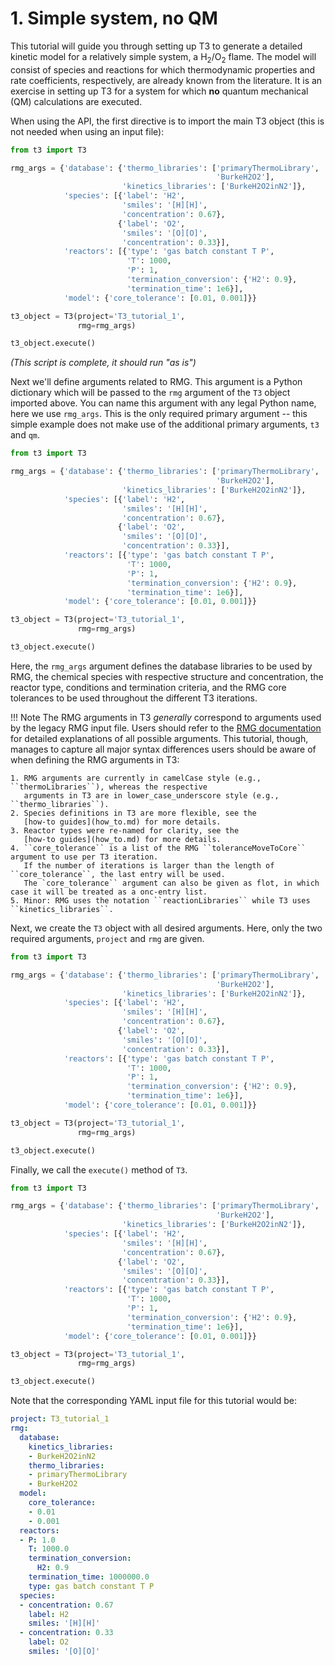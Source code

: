 # 1. Simple system, no QM

This tutorial will guide you through setting up T3 to generate
a detailed kinetic model for a relatively simple system,
a H<sub>2</sub>/O<sub>2</sub> flame.
The model will consist of species and reactions for which
thermodynamic properties and rate coefficients, respectively,
are already known from the literature.
It is an exercise in setting up T3 for a system for which
**no** quantum mechanical (QM) calculations are executed.

When using the API, the first directive is to import the main T3 object
(this is not needed when using an input file):


```Python hl_lines="1"
from t3 import T3

rmg_args = {'database': {'thermo_libraries': ['primaryThermoLibrary',
                                              'BurkeH2O2'],
                         'kinetics_libraries': ['BurkeH2O2inN2']},
            'species': [{'label': 'H2',
                         'smiles': '[H][H]',
                         'concentration': 0.67},
                        {'label': 'O2',
                         'smiles': '[O][O]',
                         'concentration': 0.33}],
            'reactors': [{'type': 'gas batch constant T P',
                          'T': 1000,
                          'P': 1,
                          'termination_conversion': {'H2': 0.9},
                          'termination_time': 1e6}],
            'model': {'core_tolerance': [0.01, 0.001]}}

t3_object = T3(project='T3_tutorial_1',
               rmg=rmg_args)

t3_object.execute()
```
*(This script is complete, it should run "as is")*


Next we'll define arguments related to RMG. This argument is a Python dictionary which
will be passed to the ``rmg`` argument of the ``T3`` object imported above.
You can name this argument with any legal Python name, here we use ``rmg_args``.
This is the only required primary argument -- this simple example does not
make use of the additional primary arguments, ``t3`` and ``qm``.


```Python hl_lines="3 4 5 6 7 8 9 10 11 12 13 14 15 16 17"
from t3 import T3

rmg_args = {'database': {'thermo_libraries': ['primaryThermoLibrary',
                                              'BurkeH2O2'],
                         'kinetics_libraries': ['BurkeH2O2inN2']},
            'species': [{'label': 'H2',
                         'smiles': '[H][H]',
                         'concentration': 0.67},
                        {'label': 'O2',
                         'smiles': '[O][O]',
                         'concentration': 0.33}],
            'reactors': [{'type': 'gas batch constant T P',
                          'T': 1000,
                          'P': 1,
                          'termination_conversion': {'H2': 0.9},
                          'termination_time': 1e6}],
            'model': {'core_tolerance': [0.01, 0.001]}}

t3_object = T3(project='T3_tutorial_1',
               rmg=rmg_args)

t3_object.execute()
```


Here, the ``rmg_args`` argument defines the database libraries to be used by RMG,
the chemical species with respective structure and concentration, the reactor
type, conditions and termination criteria, and the RMG core tolerances to be used
throughout the different T3 iterations.


!!! Note
    The RMG arguments in T3 *generally* correspond to arguments used by the legacy RMG input file.
    Users should refer to the
    <a href="http://reactionmechanismgenerator.github.io/RMG-Py/users/rmg/input.html" target="_blank">
    RMG documentation</a> for detailed explanations of all possible arguments.
    This tutorial, though, manages to capture all major syntax differences users should be aware of
    when defining the RMG arguments in T3:
    
    1. RMG arguments are currently in camelCase style (e.g., ``thermoLibraries``), whereas the respective
       arguments in T3 are in lower_case_underscore style (e.g., ``thermo_libraries``).
    2. Species definitions in T3 are more flexible, see the
       [how-to guides](how_to.md) for more details.
    3. Reactor types were re-named for clarity, see the
       [how-to guides](how_to.md) for more details.
    4. ``core_tolerance`` is a list of the RMG ``toleranceMoveToCore`` argument to use per T3 iteration.
       If the number of iterations is larger than the length of ``core_tolerance``, the last entry will be used.
       The `core_tolerance`` argument can also be given as flot, in which case it will be treated as a onc-entry list.
    5. Minor: RMG uses the notation ``reactionLibraries`` while T3 uses ``kinetics_libraries``.

Next, we create the ``T3`` object with all desired arguments.
Here, only the two required arguments, ``project`` and ``rmg`` are given.


```Python hl_lines="19 20"
from t3 import T3

rmg_args = {'database': {'thermo_libraries': ['primaryThermoLibrary',
                                              'BurkeH2O2'],
                         'kinetics_libraries': ['BurkeH2O2inN2']},
            'species': [{'label': 'H2',
                         'smiles': '[H][H]',
                         'concentration': 0.67},
                        {'label': 'O2',
                         'smiles': '[O][O]',
                         'concentration': 0.33}],
            'reactors': [{'type': 'gas batch constant T P',
                          'T': 1000,
                          'P': 1,
                          'termination_conversion': {'H2': 0.9},
                          'termination_time': 1e6}],
            'model': {'core_tolerance': [0.01, 0.001]}}

t3_object = T3(project='T3_tutorial_1',
               rmg=rmg_args)

t3_object.execute()
```

Finally, we call the ``execute()`` method of ``T3``.


```Python hl_lines="22"
from t3 import T3

rmg_args = {'database': {'thermo_libraries': ['primaryThermoLibrary',
                                              'BurkeH2O2'],
                         'kinetics_libraries': ['BurkeH2O2inN2']},
            'species': [{'label': 'H2',
                         'smiles': '[H][H]',
                         'concentration': 0.67},
                        {'label': 'O2',
                         'smiles': '[O][O]',
                         'concentration': 0.33}],
            'reactors': [{'type': 'gas batch constant T P',
                          'T': 1000,
                          'P': 1,
                          'termination_conversion': {'H2': 0.9},
                          'termination_time': 1e6}],
            'model': {'core_tolerance': [0.01, 0.001]}}

t3_object = T3(project='T3_tutorial_1',
               rmg=rmg_args)

t3_object.execute()
```


Note that the corresponding YAML input file for this tutorial would be:


```YAML
project: T3_tutorial_1
rmg:
  database:
    kinetics_libraries:
    - BurkeH2O2inN2
    thermo_libraries:
    - primaryThermoLibrary
    - BurkeH2O2
  model:
    core_tolerance:
    - 0.01
    - 0.001
  reactors:
  - P: 1.0
    T: 1000.0
    termination_conversion:
      H2: 0.9
    termination_time: 1000000.0
    type: gas batch constant T P
  species:
  - concentration: 0.67
    label: H2
    smiles: '[H][H]'
  - concentration: 0.33
    label: O2
    smiles: '[O][O]'
```















